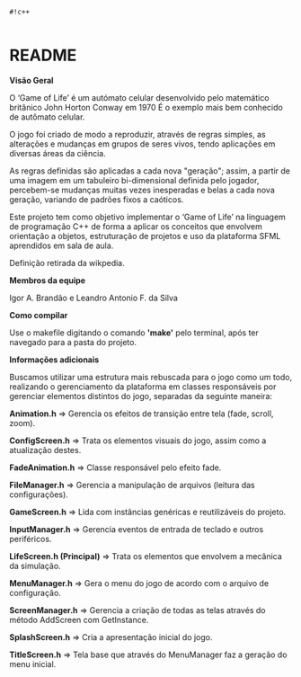 
```
#!c++


```
# README #

**Visão Geral**

O ‘Game of Life’ é um autómato celular desenvolvido pelo matemático britânico John Horton Conway em 1970 É o exemplo mais bem conhecido de autômato celular.

O jogo foi criado de modo a reproduzir, através de regras simples, as alterações e mudanças em grupos de seres vivos, tendo aplicações em diversas áreas da ciência.

As regras definidas são aplicadas a cada nova "geração"; assim, a partir de uma imagem em um tabuleiro bi-dimensional definida pelo jogador, percebem-se mudanças muitas vezes inesperadas e belas a cada nova geração, variando de padrões fixos a caóticos.

Este projeto tem como objetivo implementar o ‘Game of Life’ na linguagem de programação C++ de forma a aplicar os conceitos que envolvem orientação a objetos, estruturação de projetos e uso da plataforma SFML aprendidos em sala de aula.

Definição retirada da wikpedia.


**Membros da equipe**

Igor A. Brandão e Leandro Antonio F. da Silva


**Como compilar**

Use o makefile digitando o comando **'make'** pelo terminal, após ter navegado para a pasta do projeto.


**Informações adicionais**

Buscamos utilizar uma estrutura mais rebuscada para o jogo como um todo, realizando o gerenciamento da plataforma em classes responsáveis por gerenciar elementos distintos do jogo, separadas da seguinte maneira:

**Animation.h** => Gerencia os efeitos de transição entre tela (fade, scroll, zoom).

**ConfigScreen.h** => Trata os elementos visuais do jogo, assim como a atualização destes.

**FadeAnimation.h** => Classe responsável pelo efeito fade.

**FileManager.h** => Gerencia a manipulação de arquivos (leitura das configurações).

**GameScreen.h** => Lida com instâncias genéricas e reutilizáveis do projeto.

**InputManager.h** => Gerencia eventos de entrada de teclado e outros periféricos.

**LifeScreen.h (Principal)** => Trata os elementos que envolvem a mecânica da simulação.

**MenuManager.h** => Gera o menu do jogo de acordo com o arquivo de configuração.

**ScreenManager.h** => Gerencia a criação de todas as telas através do método AddScreen com GetInstance.

**SplashScreen.h** => Cria a apresentação inicial do jogo.

**TitleScreen.h** => Tela base que através do MenuManager faz a geração do menu inicial.